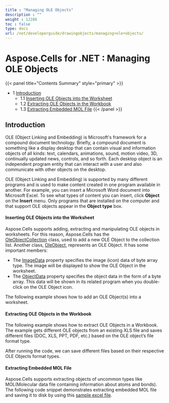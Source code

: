 ```yaml
---
title : "Managing OLE Objects" 
description : "" 
weight : 12288 
toc : false
type: docs
url: /net/developerguide/drawingobjects/managing+ole+objects/
---
```


# Aspose.Cells for .NET : Managing OLE Objects


{{< panel title="Contents Summary" style="primary" >}}
*   1 [Introduction](#introduction)
    *   1.1 [Inserting OLE Objects into the Worksheet](#inserting-ole-objects-into-the-worksheet)
    *   1.2 [Extracting OLE Objects in the Workbook](#extracting-ole-objects-in-the-workbook)
    *   1.3 [Extracting Embedded MOL File](#extracting-embedded-mol-file)
{{< /panel >}}
 

## Introduction

OLE (Object Linking and Embedding) is Microsoft's framework for a compound document technology. Briefly, a compound document is something like a display desktop that can contain visual and information objects of all kinds: text, calendars, animations, sound, motion video, 3D, continually updated news, controls, and so forth. Each desktop object is an independent program entity that can interact with a user and also communicate with other objects on the desktop.

OLE (Object Linking and Embedding) is supported by many different programs and is used to make content created in one program available in another. For example, you can insert a Microsoft Word document into Microsoft Excel. To see what types of content you can insert, click **Object** on the **Insert** menu. Only programs that are installed on the computer and that support OLE objects appear in the **Object type** box.

#### Inserting OLE Objects into the Worksheet

Aspose.Cells supports adding, extracting and manipulating OLE objects in worksheets. For this reason, Aspose.Cells has the [OleObjectCollection](https://apireference.aspose.com/net/cells/aspose.cells.drawing/oleobjectcollection) class, used to add a new OLE Object to the collection list. Another class, [OleObject](https://apireference.aspose.com/net/cells/aspose.cells.drawing/oleobject), represents an OLE Object. It has some important members:

*   The [ImageData](https://apireference.aspose.com/net/cells/aspose.cells.drawing/oleobject/properties/imagedata) property specifies the image (icon) data of byte array type. The image will be displayed to show the OLE Object in the worksheet.
*   The [ObjectData](https://apireference.aspose.com/net/cells/aspose.cells.drawing/oleobject/properties/objectdata) property specifies the object data in the form of a byte array. This data will be shown in its related program when you double-click on the OLE Object icon.

The following example shows how to add an OLE Object(s) into a worksheet.

#### Extracting OLE Objects in the Workbook

The following example shows how to extract OLE Objects in a Workbook. The example gets different OLE objects from an existing XLS file and saves different files (DOC, XLS, PPT, PDF, etc.) based on the OLE object’s file format type.

After running the code, we can save different files based on their respective OLE Objects format types.

#### Extracting Embedded MOL File

Aspose.Cells supports extracting objects of uncommon types like MOL(Molecular data file containing information about atoms and bonds). The following code snippet demonstrates extracting embedded MOL file and saving it to disk by using this [sample excel file](https://docs2.aspose.com/cells/net/attachments/5017133/94896196.xlsx).

